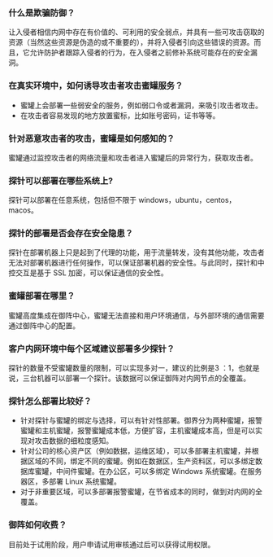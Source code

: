 ### 什么是欺骗防御？
让入侵者相信内网中存在有价值的、可利用的安全弱点，并具有一些可攻击窃取的资源（当然这些资源是伪造的或不重要的），并将入侵者引向这些错误的资源。而且，它允许防护者跟踪入侵者的行为，在入侵者之前修补系统可能存在的安全漏洞。
### 在真实环境中，如何诱导攻击者攻击蜜罐服务？
- 蜜罐上会部署一些弱安全的服务，例如弱口令或者漏洞，来吸引攻击者攻击。
- 在攻击者容易发现的地方放置蜜标，比如账号密码，证书等等。

### 针对恶意攻击者的攻击，蜜罐是如何感知的？
蜜罐通过监控攻击者的网络流量和攻击者进入蜜罐后的异常行为，获取攻击者。

### 探针可以部署在哪些系统上?
探针可以部署在任意系统，包括但不限于 windows，ubuntu，centos，macos。

### 探针的部署是否会存在安全隐患？
探针在部署机器上只是起到了代理的功能，用于流量转发，没有其他功能，攻击者无法对部署机器进行任何操作，可以保证部署机器的安全性。与此同时，探针和中控交互是基于 SSL 加密，可以保证通信的安全性。

### 蜜罐部署在哪里？
蜜罐高度集成在御阵中心，蜜罐无法直接和用户环境通信，与外部环境的通信需要通过御阵中心的配置。

### 客户内网环境中每个区域建议部署多少探针？
探针的数量不受蜜罐数量的限制，可以实现多对一，建议的比例是3 ：1，也就是说，三台机器可以部署一个探针。该数据可以保证御阵对内网节点的全覆盖。

### 探针怎么部署比较好？
- 针对探针与蜜罐的绑定与选择，可以有针对性部署。御界分为两种蜜罐，报警蜜罐和主机蜜罐，报警蜜罐成本低，方便扩容，主机蜜罐成本高，但是可以实现对攻击数据的细粒度感知。
- 针对公司的核心资产区（例如数据，运维区域），可以多部署主机蜜罐，并根据区域的不同，绑定不同的蜜罐。例如在数据区，生产资料区，可以多绑定数据库蜜罐，中间件蜜罐。在办公区，可以多绑定 Windows 系统蜜罐。在服务器区，多部署 Linux 系统蜜罐。
- 对于非重要区域，可以多部署报警蜜罐，在节省成本的同时，做到对内网的全覆盖。

###  御阵如何收费？
目前处于试用阶段，用户申请试用审核通过后可以获得试用权限。